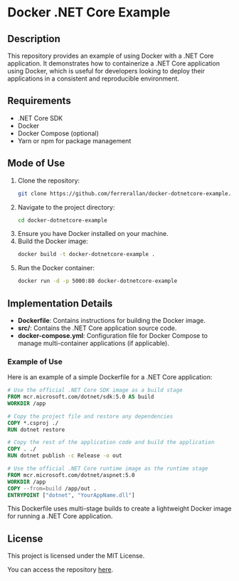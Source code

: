 
# Docker .NET Core Example

## Description

This repository provides an example of using Docker with a .NET Core application. It demonstrates how to containerize a .NET Core application using Docker, which is useful for developers looking to deploy their applications in a consistent and reproducible environment.

## Requirements

- .NET Core SDK
- Docker
- Docker Compose (optional)
- Yarn or npm for package management

## Mode of Use

1. Clone the repository:
   ```bash
   git clone https://github.com/ferrerallan/docker-dotnetcore-example.git
   ```
2. Navigate to the project directory:
   ```bash
   cd docker-dotnetcore-example
   ```
3. Ensure you have Docker installed on your machine.
4. Build the Docker image:
   ```bash
   docker build -t docker-dotnetcore-example .
   ```
5. Run the Docker container:
   ```bash
   docker run -d -p 5000:80 docker-dotnetcore-example
   ```

## Implementation Details

- **Dockerfile**: Contains instructions for building the Docker image.
- **src/**: Contains the .NET Core application source code.
- **docker-compose.yml**: Configuration file for Docker Compose to manage multi-container applications (if applicable).

### Example of Use

Here is an example of a simple Dockerfile for a .NET Core application:

```dockerfile
# Use the official .NET Core SDK image as a build stage
FROM mcr.microsoft.com/dotnet/sdk:5.0 AS build
WORKDIR /app

# Copy the project file and restore any dependencies
COPY *.csproj ./
RUN dotnet restore

# Copy the rest of the application code and build the application
COPY . ./
RUN dotnet publish -c Release -o out

# Use the official .NET Core runtime image as the runtime stage
FROM mcr.microsoft.com/dotnet/aspnet:5.0
WORKDIR /app
COPY --from=build /app/out .
ENTRYPOINT ["dotnet", "YourAppName.dll"]
```

This Dockerfile uses multi-stage builds to create a lightweight Docker image for running a .NET Core application.

## License

This project is licensed under the MIT License.

You can access the repository [here](https://github.com/ferrerallan/docker-dotnetcore-example).
